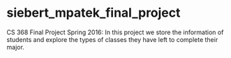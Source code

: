 # siebert_mpatek_final_project
CS 368 Final Project Spring 2016:
  In this project we store the information of students
  and explore the types of classes they have left to 
  complete their major.
